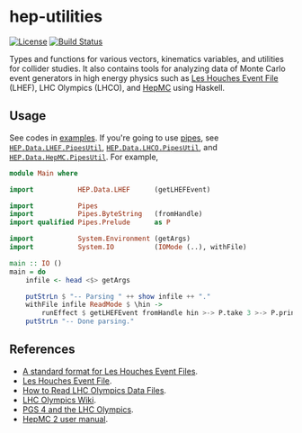 hep-utilities
=============

[![License](https://img.shields.io/badge/License-BSD%203--Clause-blue.svg)](https://opensource.org/licenses/BSD-3-Clause)
[![Build Status](https://travis-ci.com/cbpark/hep-utilities.svg?branch=master)](https://travis-ci.com/cbpark/hep-utilities)

Types and functions for various vectors, kinematics variables, and utilities for collider studies. It also contains tools for analyzing data of Monte Carlo event generators in high energy physics such as [Les Houches Event File](http://home.thep.lu.se/~leif/LHEF/) (LHEF), LHC Olympics (LHCO), and [HepMC](http://hepmc.web.cern.ch/hepmc/)
using Haskell.

## Usage

See codes in [examples](examples). If you're going to use [pipes](http://hackage.haskell.org/package/pipes), see [`HEP.Data.LHEF.PipesUtil`](src/HEP/Data/LHEF/PipesUtil.hs), [`HEP.Data.LHCO.PipesUtil`](src/HEP/Data/LHCO/PipesUtil.hs), and [`HEP.Data.HepMC.PipesUtil`](src/HEP/Data/HepMC/PipesUtil.hs). For example,

``` haskell
module Main where

import           HEP.Data.LHEF      (getLHEFEvent)

import           Pipes
import           Pipes.ByteString   (fromHandle)
import qualified Pipes.Prelude      as P

import           System.Environment (getArgs)
import           System.IO          (IOMode (..), withFile)

main :: IO ()
main = do
    infile <- head <$> getArgs

    putStrLn $ "-- Parsing " ++ show infile ++ "."
    withFile infile ReadMode $ \hin ->
        runEffect $ getLHEFEvent fromHandle hin >-> P.take 3 >-> P.print
    putStrLn "-- Done parsing."
```

## References

- [A standard format for Les Houches Event Files](http://arxiv.org/abs/hep-ph/0609017).
- [Les Houches Event File](http://home.thep.lu.se/~leif/LHEF/).
- [How to Read LHC Olympics Data Files](http://madgraph.phys.ucl.ac.be/Manual/lhco.html).
- [LHC Olympics Wiki](http://www.jthaler.net/olympicswiki/doku.php).
- [PGS 4 and the LHC Olympics](http://online.kitp.ucsb.edu/online/lhco_c06/conway/).
- [HepMC 2 user manual](http://hepmc.web.cern.ch/hepmc/releases/HepMC2_user_manual.pdf).
